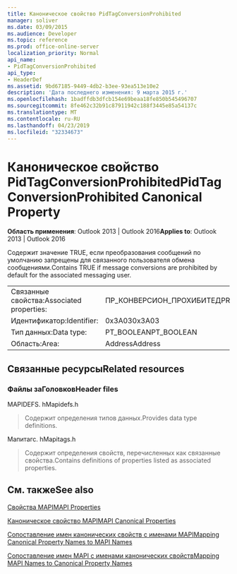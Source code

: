 ```yaml
---
title: Каноническое свойство PidTagConversionProhibited
manager: soliver
ms.date: 03/09/2015
ms.audience: Developer
ms.topic: reference
ms.prod: office-online-server
localization_priority: Normal
api_name:
- PidTagConversionProhibited
api_type:
- HeaderDef
ms.assetid: 9bd67185-9449-4db2-b3ee-93ea513e10e2
description: 'Дата последнего изменения: 9 марта 2015 г.'
ms.openlocfilehash: 1badffdb3dfcb154e69beaa18fe850b545496707
ms.sourcegitcommit: 8fe462c32b91c87911942c188f3445e85a54137c
ms.translationtype: MT
ms.contentlocale: ru-RU
ms.lasthandoff: 04/23/2019
ms.locfileid: "32334673"
---
```

# <a name="pidtagconversionprohibited-canonical-property"></a><span data-ttu-id="3fe94-103">Каноническое свойство PidTagConversionProhibited</span><span class="sxs-lookup"><span data-stu-id="3fe94-103">PidTagConversionProhibited Canonical Property</span></span>

  
  
<span data-ttu-id="3fe94-104">**Область применения**: Outlook 2013 | Outlook 2016</span><span class="sxs-lookup"><span data-stu-id="3fe94-104">**Applies to**: Outlook 2013 | Outlook 2016</span></span> 
  
<span data-ttu-id="3fe94-105">Содержит значение TRUE, если преобразования сообщений по умолчанию запрещены для связанного пользователя обмена сообщениями.</span><span class="sxs-lookup"><span data-stu-id="3fe94-105">Contains TRUE if message conversions are prohibited by default for the associated messaging user.</span></span>
  
|||
|:-----|:-----|
|<span data-ttu-id="3fe94-106">Связанные свойства:</span><span class="sxs-lookup"><span data-stu-id="3fe94-106">Associated properties:</span></span>  <br/> |<span data-ttu-id="3fe94-107">ПР_КОНВЕРСИОН_ПРОХИБИТЕД</span><span class="sxs-lookup"><span data-stu-id="3fe94-107">PR_CONVERSION_PROHIBITED</span></span>  <br/> |
|<span data-ttu-id="3fe94-108">Идентификатор:</span><span class="sxs-lookup"><span data-stu-id="3fe94-108">Identifier:</span></span>  <br/> |<span data-ttu-id="3fe94-109">0x3A03</span><span class="sxs-lookup"><span data-stu-id="3fe94-109">0x3A03</span></span>  <br/> |
|<span data-ttu-id="3fe94-110">Тип данных:</span><span class="sxs-lookup"><span data-stu-id="3fe94-110">Data type:</span></span>  <br/> |<span data-ttu-id="3fe94-111">PT_BOOLEAN</span><span class="sxs-lookup"><span data-stu-id="3fe94-111">PT_BOOLEAN</span></span>  <br/> |
|<span data-ttu-id="3fe94-112">Область:</span><span class="sxs-lookup"><span data-stu-id="3fe94-112">Area:</span></span>  <br/> |<span data-ttu-id="3fe94-113">Address</span><span class="sxs-lookup"><span data-stu-id="3fe94-113">Address</span></span>  <br/> |
   
## <a name="related-resources"></a><span data-ttu-id="3fe94-114">Связанные ресурсы</span><span class="sxs-lookup"><span data-stu-id="3fe94-114">Related resources</span></span>

### <a name="header-files"></a><span data-ttu-id="3fe94-115">Файлы заГоловков</span><span class="sxs-lookup"><span data-stu-id="3fe94-115">Header files</span></span>

<span data-ttu-id="3fe94-116">MAPIDEFS. h</span><span class="sxs-lookup"><span data-stu-id="3fe94-116">Mapidefs.h</span></span>
  
> <span data-ttu-id="3fe94-117">Содержит определения типов данных.</span><span class="sxs-lookup"><span data-stu-id="3fe94-117">Provides data type definitions.</span></span>
    
<span data-ttu-id="3fe94-118">Мапитагс. h</span><span class="sxs-lookup"><span data-stu-id="3fe94-118">Mapitags.h</span></span>
  
> <span data-ttu-id="3fe94-119">Содержит определения свойств, перечисленных как связанные свойства.</span><span class="sxs-lookup"><span data-stu-id="3fe94-119">Contains definitions of properties listed as associated properties.</span></span>
    
## <a name="see-also"></a><span data-ttu-id="3fe94-120">См. также</span><span class="sxs-lookup"><span data-stu-id="3fe94-120">See also</span></span>



[<span data-ttu-id="3fe94-121">Свойства MAPI</span><span class="sxs-lookup"><span data-stu-id="3fe94-121">MAPI Properties</span></span>](mapi-properties.md)
  
[<span data-ttu-id="3fe94-122">Каноническое свойство MAPI</span><span class="sxs-lookup"><span data-stu-id="3fe94-122">MAPI Canonical Properties</span></span>](mapi-canonical-properties.md)
  
[<span data-ttu-id="3fe94-123">Сопоставление имен канонических свойств с именами MAPI</span><span class="sxs-lookup"><span data-stu-id="3fe94-123">Mapping Canonical Property Names to MAPI Names</span></span>](mapping-canonical-property-names-to-mapi-names.md)
  
[<span data-ttu-id="3fe94-124">Сопоставление имен MAPI с именами канонических свойств</span><span class="sxs-lookup"><span data-stu-id="3fe94-124">Mapping MAPI Names to Canonical Property Names</span></span>](mapping-mapi-names-to-canonical-property-names.md)

